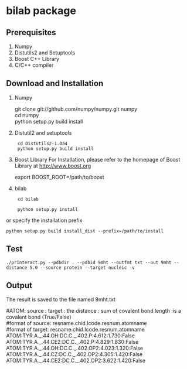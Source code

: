bilab package
=============

Prerequisites
-------------

1. Numpy
2. Distutils2 and Setuptools
3. Boost C++ Library
4. C/C++ compiler

Download and Installation
-------------------------
1. Numpy

    git clone git://github.com/numpy/numpy.git numpy  
    cd numpy  
    python setup.py build install  

2. Distutil2 and setuptools

		cd Distutils2-1.0a4
		python setup.py build install  

3. Boost Library
   For Installation, please refer to the homepage of Boost Library at http://www.boost.org  

	export BOOST_ROOT=/path/to/boost
   
4. bilab  

		cd bilab  

		python setup.py install  

or  specify the installation prefix  

	python setup.py build install_dist --prefix=/path/to/install

Test
-----

    ./prInteract.py --pdbdir . --pdbid 9mht --outfmt txt --out 9mht --distance 5.0 --source protein --target nucleic -v  

Output
--------------
The result is saved to the file named 9mht.txt    

\#ATOM: source : target : the distance : sum of covalent bond length :is a covalent bond (True/False)  
\#format of source: resname.chid.Icode.resnum.atomname  
\#format of target: resname.chid.Icode.resnum.atomname  
ATOM:TYR.A.\_.44.OH:DC.C.\_.402.P:4.612:1.730:False    
ATOM:TYR.A.\_.44.CE2:DC.C.\_.402.P:4.829:1.830:False    
ATOM:TYR.A.\_.44.OH:DC.C.\_.402.OP2:4.023:1.320:False    
ATOM:TYR.A.\_.44.CZ:DC.C.\_.402.OP2:4.305:1.420:False    
ATOM:TYR.A.\_.44.CE2:DC.C.\_.402.OP2:3.622:1.420:False    
